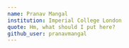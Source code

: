 ```yaml
---
name: Pranav Mangal
institution: Imperial College London
quote: Hm, what should I put here?
github_user: pranavmangal
---
```

